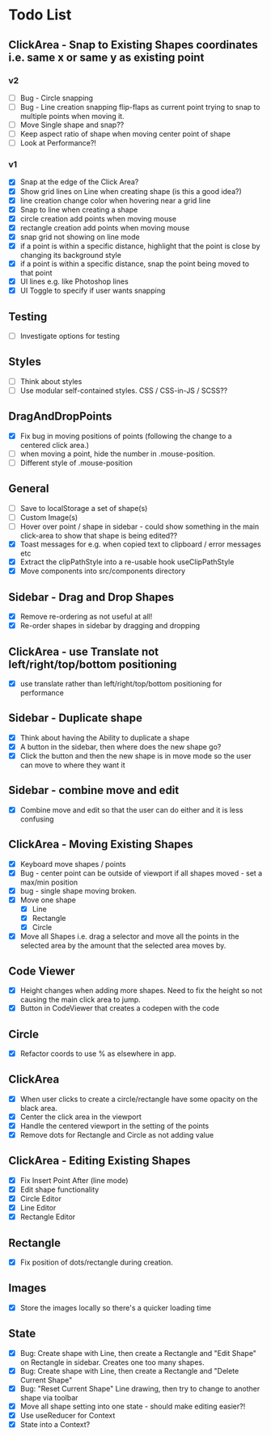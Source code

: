 # Todo List

## ClickArea - Snap to Existing Shapes coordinates i.e. same x or same y as existing point

### v2

- [ ] Bug - Circle snapping
- [ ] Bug - Line creation snapping flip-flaps as current point trying to snap to multiple points when moving it.
- [ ] Move Single shape and snap??
- [ ] Keep aspect ratio of shape when moving center point of shape
- [ ] Look at Performance?!

### v1

- [x] Snap at the edge of the Click Area?
- [x] Show grid lines on Line when creating shape (is this a good idea?)
- [x] line creation change color when hovering near a grid line
- [x] Snap to line when creating a shape
- [x] circle creation add points when moving mouse
- [x] rectangle creation add points when moving mouse
- [x] snap grid not showing on line mode
- [x] if a point is within a specific distance, highlight that the point is close by changing its background style
- [x] if a point is within a specific distance, snap the point being moved to that point
- [x] UI lines e.g. like Photoshop lines
- [x] UI Toggle to specify if user wants snapping

## Testing

- [ ] Investigate options for testing

## Styles

- [ ] Think about styles
- [ ] Use modular self-contained styles. CSS / CSS-in-JS / SCSS??

## DragAndDropPoints

- [x] Fix bug in moving positions of points (following the change to a centered click area.)
- [ ] when moving a point, hide the number in .mouse-position.
- [ ] Different style of .mouse-position

## General

- [ ] Save to localStorage a set of shape(s)
- [ ] Custom Image(s)
- [ ] Hover over point / shape in sidebar - could show something in the main click-area to show that shape is being edited??
- [x] Toast messages for e.g. when copied text to clipboard / error messages etc
- [x] Extract the clipPathStyle into a re-usable hook useClipPathStyle
- [x] Move components into src/components directory

## Sidebar - Drag and Drop Shapes

- [x] Remove re-ordering as not useful at all!
- [x] Re-order shapes in sidebar by dragging and dropping

## ClickArea - use Translate not left/right/top/bottom positioning

- [x] use translate rather than left/right/top/bottom positioning for performance

## Sidebar - Duplicate shape

- [x] Think about having the Ability to duplicate a shape
- [x] A button in the sidebar, then where does the new shape go?
- [x] Click the button and then the new shape is in move mode so the user can move to where they want it

## Sidebar - combine move and edit

- [x] Combine move and edit so that the user can do either and it is less confusing

## ClickArea - Moving Existing Shapes

- [x] Keyboard move shapes / points
- [x] Bug - center point can be outside of viewport if all shapes moved - set a max/min position
- [x] bug - single shape moving broken.
- [x] Move one shape
  - [x] Line
  - [x] Rectangle
  - [x] Circle
- [x] Move all Shapes i.e. drag a selector and move all the points in the selected area by the amount that the selected area moves by.

## Code Viewer

- [x] Height changes when adding more shapes. Need to fix the height so not causing the main click area to jump.
- [x] Button in CodeViewer that creates a codepen with the code

## Circle

- [x] Refactor coords to use % as elsewhere in app.

## ClickArea

- [x] When user clicks to create a circle/rectangle have some opacity on the black area.
- [x] Center the click area in the viewport
- [x] Handle the centered viewport in the setting of the points
- [x] Remove dots for Rectangle and Circle as not adding value

## ClickArea - Editing Existing Shapes

- [x] Fix Insert Point After (line mode)
- [x] Edit shape functionality
- [x] Circle Editor
- [x] Line Editor
- [x] Rectangle Editor

## Rectangle

- [x] Fix position of dots/rectangle during creation.

## Images

- [x] Store the images locally so there's a quicker loading time

## State

- [x] Bug: Create shape with Line, then create a Rectangle and "Edit Shape" on Rectangle in sidebar. Creates one too many shapes.
- [x] Bug: Create shape with Line, then create a Rectangle and "Delete Current Shape"
- [x] Bug: "Reset Current Shape" Line drawing, then try to change to another shape via toolbar
- [x] Move all shape setting into one state - should make editing easier?!
- [x] Use useReducer for Context
- [x] State into a Context?
